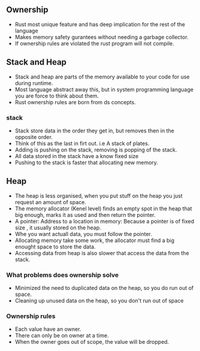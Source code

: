 ## Ownership

- Rust most unique feature and has deep implication for the rest of the language
- Makes memory safety gurantees without needing a garbage collector.
- If ownership rules are violated the rust program will not compile.

## Stack and Heap

- Stack and heap are parts of the memory available to your code for use during runtime.
- Most language abstract away this, but in system programming language you are force to think about them.
- Rust ownership rules are born from ds concepts.

### stack

- Stack store data in the order they get in, but removes then in the opposite order.
- Think of this as the last in firt out. i.e A stack of plates.
- Adding is pushing on the stack, removing is popping of the stack.
- All data stored in the stack have a know fixed size
- Pushing to the stack is faster that allocating new memory.

## Heap

- The heap is less organised, when you put stuff on the heap you just request an amount of space.
- The memory allocator (Kenel level) finds an empty spot in the heap that big enough, marks it as used and then return the pointer.
- A pointer: Address to a location in memory: Because a pointer is of fixed size , it usually stored on the heap.
- Whe you want actuall data, you must follow the pointer.
- Allocating memory take some work, the allocator must find a big enought space to store the data.
- Accessing data from heap is also slower that access the data from the stack.

### What problems does ownership solve

- Minimized the need to duplicated data on the heap, so you do run out of space.
- Cleaning up unused data on the heap, so you don't run out of space

### Ownership rules

- Each value have an owner.
- There can only be on owner at a time.
- When the owner goes out of scope, the value will be dropped.
